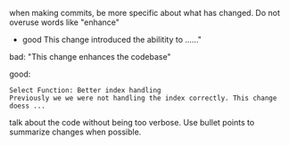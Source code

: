 when making commits, be more specific about what has changed. Do not overuse words like "enhance"

- good
  This change introduced the abilitity to ......"

bad:
 "This change enhances the codebase"

good:

    Select Function: Better index handling
    Previously we we were not handling the index correctly. This change doess ...

talk about the code without being too verbose. Use bullet points to summarize changes when possible.
